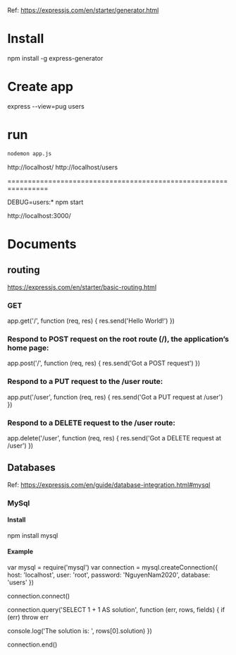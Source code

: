 Ref: https://expressjs.com/en/starter/generator.html

# Install

npm install -g express-generator

# Create app

express --view=pug users


# run

```bash
nodemon app.js
```

http://localhost/
http://localhost/users

================================================================

DEBUG=users:* npm start

http://localhost:3000/

# Documents

## routing

https://expressjs.com/en/starter/basic-routing.html

### GET

app.get('/', function (req, res) {
  res.send('Hello World!')
})

### Respond to POST request on the root route (/), the application’s home page:

app.post('/', function (req, res) {
  res.send('Got a POST request')
})

### Respond to a PUT request to the /user route:

app.put('/user', function (req, res) {
  res.send('Got a PUT request at /user')
})

### Respond to a DELETE request to the /user route:

app.delete('/user', function (req, res) {
  res.send('Got a DELETE request at /user')
})

## Databases

Ref: https://expressjs.com/en/guide/database-integration.html#mysql

### MySql

#### Install
npm install mysql


#### Example

var mysql = require('mysql')
var connection = mysql.createConnection({
  host: 'localhost',
  user: 'root',
  password: 'NguyenNam2020',
  database: 'users'
})

connection.connect()

connection.query('SELECT 1 + 1 AS solution', function (err, rows, fields) {
  if (err) throw err

  console.log('The solution is: ', rows[0].solution)
})

connection.end()



